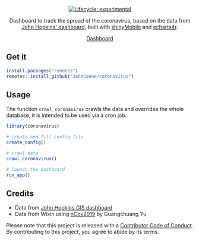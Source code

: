 <div align="center">

<!-- badges: start -->
[![Lifecycle: experimental](https://img.shields.io/badge/lifecycle-experimental-orange.svg)](https://www.tidyverse.org/lifecycle/#experimental)
<!-- badges: end -->

[](./inst/app/www/coronavirus.png)

Dashboard to track the spread of the coronavirus, based on the data from [John Hopkins' dashboard](https://gisanddata.maps.arcgis.com/apps/opsdashboard/index.html#/bda7594740fd40299423467b48e9ecf6), built with [shinyMobile](https://rinterface.github.io/shinyMobile/) and [echarts4r](https://echarts4r.john-coene.com/).

[Dashboard](https://shiny.john-coene/coronavirus)

</div>

## Get it

``` r
install.packages("remotes")
remotes::install_github("JohnCoene/coronavirus")
```

## Usage

The function `crawl_coronavirus` crawls the data and overrides the whole database, it is intended to be used via a cron job.

``` r
library(coronavirus)

# create and fill config file
create_config()

# crawl data
crawl_coronavirus()

# launch the dashboard
run_app()
```

## Credits

- Data from [John Hopkins GIS dashboard](https://gisanddata.maps.arcgis.com/apps/opsdashboard/index.html#/bda7594740fd40299423467b48e9ecf6)
- Data from Wixin using [nCov2019](https://github.com/GuangchuangYu/nCov2019) by Guangchuang Yu

Please note that this project is released with a [Contributor Code of Conduct](CODE_OF_CONDUCT.md). By contributing to this project, you agree to abide by its terms.